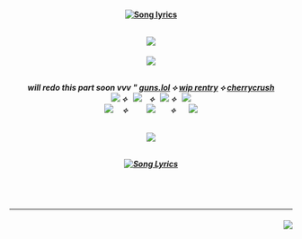  <h4 align="center">
    <a href="https://www.youtube.com/watch?v=BT8BXhcTlUQ"><img src="https://readme-typing-svg.herokuapp.com?font=Playfair+Display&size=39&duration=4000&pause=1000&color=B88ACE&center=true&vCenter=true&width=500&height=46&lines=%E9%A5%92%E8%88%8C%E3%81%AA+BURNING%E2%A0%80BODY" alt="Song lyrics" /></img></a>               
                                                                                                                                                                                                                                                                                 
<br><img src="https://github.com/user-attachments/assets/ca3633dc-f673-46bf-9367-7d9ed6f70c52"></img>
</h4>
<h5 align="center">
<a href="https://rentry.co/menuscreen/"><img src="https://github.com/user-attachments/assets/b486efe8-002e-4a86-8620-d1b459874ea2"></img></a>
<br></br>

will redo this part soon vvv " <a href="https://guns.lol/koga">guns.lol</a> ⟡ <a href="https://rentry.co/thug">wip rentry</a> ⟡ <a href="https://rentry.co/cherrytears">cherrycrush</a>
 <br><a href="https://rentry.co/genjo"><img src="https://github.com/user-attachments/assets/77792d12-6604-439a-9f63-8f6072d5f390"></img></a> ⟡⠀<a href="https://rentry.co/menuscreen"><img src="https://github.com/user-attachments/assets/cc4829b9-a376-4163-8dab-03e400c56b29"></img></a>ㅤ⟡⠀<a href="https://toji.atabook.org/"><img src="https://github.com/user-attachments/assets/4d16de8a-cfa9-43f0-b5aa-d8e4bf2ddcf5"></img></a> ⟡⠀<a href="https://rentry.co/crushesdni"><img src="https://github.com/user-attachments/assets/4b59c5c4-5db1-42fe-8f1e-f403daedf527"></img></a><br>
<a href="https://retrospring.net/@florentino"><img src="https://github.com/user-attachments/assets/0a3dcf42-1031-4cff-9631-c80072a8004c"></img></a> ㅤ⟡⠀⠀ㅤ<a href="https://sptfy.com/cherrycrush"><img src="https://github.com/user-attachments/assets/e074cdf4-b014-423f-9d41-34784775f7ca"></img></a> ㅤ⠀⟡ㅤ⠀<a href="https://sptfy.com/accardi"><img src="https://github.com/user-attachments/assets/825cfa8c-ee36-42d3-b894-3f27674f368a"></img></a><br>

<br><img src="https://github.com/user-attachments/assets/ca3633dc-f673-46bf-9367-7d9ed6f70c52"></img><br><br>

<a href="https://www.youtube.com/watch?v=BT8BXhcTlUQ"><img src="https://readme-typing-svg.herokuapp.com?font=Playfair+Display&size=39&duration=4000&pause=1000&color=B88ACE&center=true&vCenter=true&width=500&height=46&lines=%E9%A3%A2%E3%81%88%E3%81%9F%E7%82%8E%E3%81%AF%E3%85%A4AMBITIOUS" alt="Song Lyrics" /></img></a>
</h5>
<br></br>
<hr></hr>
<h4 align="right">
  <img src="https://komarev.com/ghpvc/?username=tojifg&color=c895b8&style=for-the-badge&label=UKE+COUNT&base=1000000000">
</h4>
